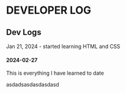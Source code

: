 # DEVELOPER LOG

## Dev Logs
Jan 21, 2024 - started learning HTML and CSS
#### 2024-02-27
 This is everything I have learned to date

asdadsasdasdasdasd